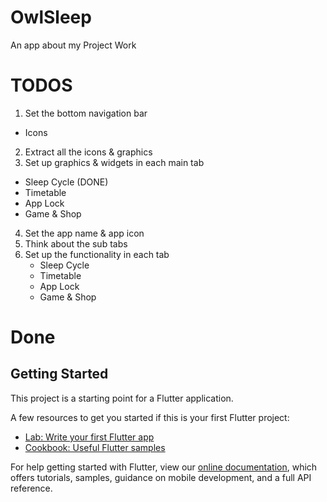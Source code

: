 # OwlSleep

An app about my Project Work

# TODOS
1. Set the bottom navigation bar
  * Icons
2. Extract all the icons & graphics
3. Set up graphics & widgets in each main tab
  * Sleep Cycle (DONE)
  * Timetable
  * App Lock
  * Game & Shop
4. Set the app name & app icon 
5. Think about the sub tabs
5. Set up the functionality in each tab
    * Sleep Cycle
    * Timetable
    * App Lock
    * Game & Shop

# Done

## Getting Started

This project is a starting point for a Flutter application.

A few resources to get you started if this is your first Flutter project:

- [Lab: Write your first Flutter app](https://flutter.dev/docs/get-started/codelab)
- [Cookbook: Useful Flutter samples](https://flutter.dev/docs/cookbook)

For help getting started with Flutter, view our
[online documentation](https://flutter.dev/docs), which offers tutorials,
samples, guidance on mobile development, and a full API reference.
